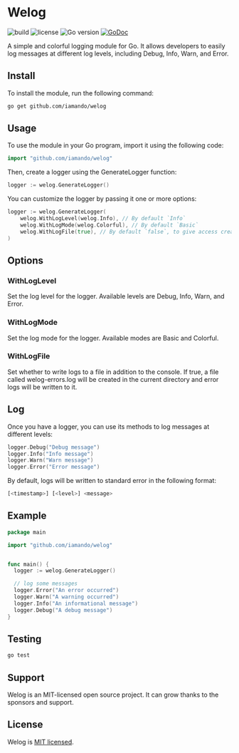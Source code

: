 # Welog

![build](https://github.com/iamando/welog/workflows/build/badge.svg)
![license](https://img.shields.io/github/license/iamando/welog?color=success)
![Go version](https://img.shields.io/github/go-mod/go-version/iamando/welog)
[![GoDoc](https://godoc.org/github.com/iamando/welog?status.svg)](https://godoc.org/github.com/iamando/welog)

A simple and colorful logging module for Go. It allows developers to easily log messages at different log levels, including Debug, Info, Warn, and Error.

## Install

To install the module, run the following command:

```bash
go get github.com/iamando/welog
```

## Usage

To use the module in your Go program, import it using the following code:

```go
import "github.com/iamando/welog"
```

Then, create a logger using the GenerateLogger function:

```go
logger := welog.GenerateLogger()
```

You can customize the logger by passing it one or more options:

```go
logger := welog.GenerateLogger(
    welog.WithLogLevel(welog.Info), // By default `Info`
    welog.WithLogMode(welog.Colorful), // By default `Basic`
    welog.WithLogFile(true), // By default `false`, to give access create and write log file for errors
)
```

## Options

### WithLogLevel

Set the log level for the logger. Available levels are Debug, Info, Warn, and Error.

### WithLogMode

Set the log mode for the logger. Available modes are Basic and Colorful.

### WithLogFile

Set whether to write logs to a file in addition to the console. If true, a file called welog-errors.log will be created in the current directory and error logs will be written to it.

## Log

Once you have a logger, you can use its methods to log messages at different levels:

```go
logger.Debug("Debug message")
logger.Info("Info message")
logger.Warn("Warn message")
logger.Error("Error message")
```

By default, logs will be written to standard error in the following format:

```bash
[<timestamp>] [<level>] <message>
```

## Example

```go
package main

import "github.com/iamando/welog"


func main() {
  logger := welog.GenerateLogger()

  // log some messages
  logger.Error("An error occurred")
  logger.Warn("A warning occurred")
  logger.Info("An informational message")
  logger.Debug("A debug message")
}
```

## Testing

```bash
go test
```

## Support

Welog is an MIT-licensed open source project. It can grow thanks to the sponsors and support.

## License

Welog is [MIT licensed](LICENSE).
